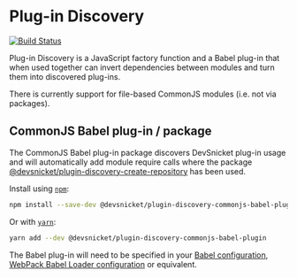 # Plug-in Discovery

[![Build Status](https://travis-ci.org/DevSnicket/plugin-discovery.svg?branch=master)](https://travis-ci.org/DevSnicket/plugin-discovery)

Plug-in Discovery is a JavaScript factory function and a Babel plug-in that when used together can invert dependencies between modules and turn them into discovered plug-ins.

There is currently support for file-based CommonJS modules (i.e. not via packages).

## CommonJS Babel plug-in / package

The CommonJS Babel plug-in package discovers DevSnicket plug-in usage and will automatically add module require calls where the package [@devsnicket/plugin-discovery-create-repository](https://www.npmjs.com/package/@devsnicket/plugin-discovery-create-repository) has been used.

Install using [`npm`](https://www.npmjs.com/package/@devsnicket/plugin-discovery-commonjs-babel-plugin):

```bash
npm install --save-dev @devsnicket/plugin-discovery-commonjs-babel-plugin
```
Or with [`yarn`](https://yarnpkg.com/en/package/@devsnicket/plugin-discovery-commonjs-babel-plugin):

```bash
yarn add --dev @devsnicket/plugin-discovery-commonjs-babel-plugin
```

The Babel plug-in will need to be specified in your [Babel configuration](https://babeljs.io/docs/en/plugins#plugin-preset-paths), [WebPack Babel Loader configuration](https://github.com/babel/babel-loader#options) or equivalent.